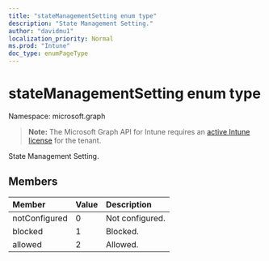 ```yaml
---
title: "stateManagementSetting enum type"
description: "State Management Setting."
author: "davidmu1"
localization_priority: Normal
ms.prod: "Intune"
doc_type: enumPageType
---
```


# stateManagementSetting enum type

Namespace: microsoft.graph

> **Note:** The Microsoft Graph API for Intune requires an [active Intune license](https://go.microsoft.com/fwlink/?linkid=839381) for the tenant.

State Management Setting.

## Members
|Member|Value|Description|
|:---|:---|:---|
|notConfigured|0|Not configured.|
|blocked|1|Blocked.|
|allowed|2|Allowed.|




